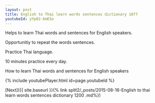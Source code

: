 ```yaml
---
layout: post
title: English to Thai learn words sentences dictionary 1077 
youtubeId: yYp02-bmE5o
---
```

 
 
Helps to learn Thai words and sentences for English speakers.

Opportunitiy to repeat the words sentences. 

Practice Thai language. 
 
10 minutes practice every day. 
 
How to learn Thai words and sentences for English speakers 
 
{% include youtubePlayer.html id=page.youtubeId %}
 
 
[Next]({{ site.baseurl }}{% link  split2/_posts/2015-08-16-English to thai learn words sentences dictionary 1200 .md%})
 
